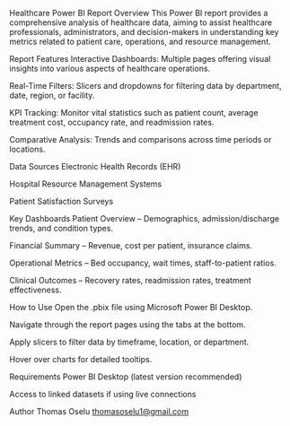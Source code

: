 Healthcare Power BI Report
Overview
This Power BI report provides a comprehensive analysis of healthcare data, aiming to assist healthcare professionals, administrators, and decision-makers in understanding key metrics related to patient care, operations, and resource management.

Report Features
Interactive Dashboards: Multiple pages offering visual insights into various aspects of healthcare operations.

Real-Time Filters: Slicers and dropdowns for filtering data by department, date, region, or facility.

KPI Tracking: Monitor vital statistics such as patient count, average treatment cost, occupancy rate, and readmission rates.

Comparative Analysis: Trends and comparisons across time periods or locations.

Data Sources
Electronic Health Records (EHR)

Hospital Resource Management Systems

Patient Satisfaction Surveys

Key Dashboards
Patient Overview – Demographics, admission/discharge trends, and condition types.

Financial Summary – Revenue, cost per patient, insurance claims.

Operational Metrics – Bed occupancy, wait times, staff-to-patient ratios.

Clinical Outcomes – Recovery rates, readmission rates, treatment effectiveness.

How to Use
Open the .pbix file using Microsoft Power BI Desktop.

Navigate through the report pages using the tabs at the bottom.

Apply slicers to filter data by timeframe, location, or department.

Hover over charts for detailed tooltips.

Requirements
Power BI Desktop (latest version recommended)

Access to linked datasets if using live connections

Author
Thomas Oselu 
thomasoselu1@gmail.com
